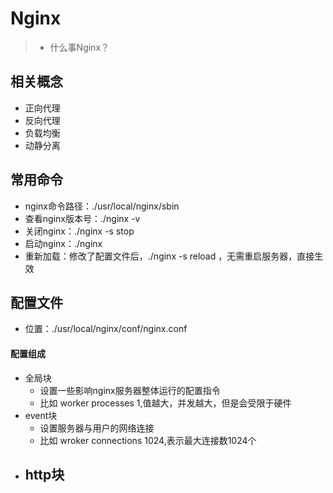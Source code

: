 # Nginx

>- 什么事Nginx？

## 相关概念

- 正向代理
- 反向代理
- 负载均衡
- 动静分离



## 常用命令

- nginx命令路径：./usr/local/nginx/sbin
- 查看nginx版本号：./nginx -v
- 关闭nginx：./nginx -s stop
- 启动nginx：./nginx
- 重新加载：修改了配置文件后，./nginx -s reload ，无需重启服务器，直接生效

## 配置文件 

- 位置：./usr/local/nginx/conf/nginx.conf

#### 配置组成

- 全局块
  - 设置一些影响nginx服务器整体运行的配置指令
  - 比如 worker processes 1,值越大，并发越大，但是会受限于硬件
- event块
  - 设置服务器与用户的网络连接
  - 比如 wroker connections 1024,表示最大连接数1024个
- http块
  - 
